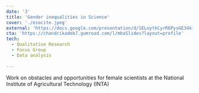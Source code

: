```yaml
---
date: '3'
title: 'Gender inequalities in Science'
cover: './esocite.jpeg'
external: 'https://docs.google.com/presentation/d/1ELoytkCyrR6PysGE34kiz_b6PXTBmbf_SWKGwSu9SeE/edit?usp=sharing'
cta: 'https://chandrikadeb7.gumroad.com/l/mbaSlides?layout=profile'
tech:
  - Qualitative Research
  - Focus Group
  - Data analysis
  
---
```

Work on obstacles and opportunities for female scientists at the National Institute of Agricultural Technology (INTA)
